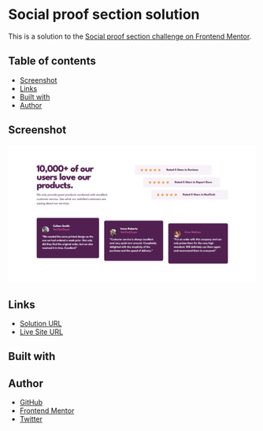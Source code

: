 # Social proof section solution

This is a solution to the [Social proof section challenge on Frontend Mentor](https://www.frontendmentor.io/challenges/social-proof-section-6e0qTv_bA).

## Table of contents

- [Screenshot](#screenshot)
- [Links](#links)
- [Built with](#built-with)
- [Author](#author)

## Screenshot

![](./images/screenshot.png)

## Links

- [Solution URL](https://github.com/ionStici/social-proof-section-master)
- [Live Site URL](https://ionstici.github.io/social-proof-section-master)

## Built with

<!-- - Semantic HTML5 markup
- CSS Grid and Flexbox
- Mobile-first workflow -->

## Author

- [GitHub](https://github.com/ionStici)
- [Frontend Mentor](https://www.frontendmentor.io/profile/ionStici)
- [Twitter](https://twitter.com/ionStici_)

<!-- # Front-end Style Guide

## Layout

The designs were created to the following widths:

- Mobile: 375px
- Desktop: 1440px

## Colors

### Primary

Very Dark Magenta: hsl(300, 43%, 22%)
Soft Pink: hsl(333, 80%, 67%)

### Neutral

Dark Grayish Magenta: hsl(303, 10%, 53%)
Light Grayish Magenta: hsl(300, 24%, 96%)
White: hsl(0, 0%, 100%)

## Typography

### Body Copy

- Font size: 15px

### Font

- Family: [League Spartan](https://fonts.google.com/specimen/League+Spartan)
- Weights: 400, 500, 700 -->
